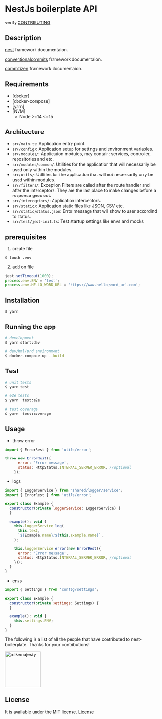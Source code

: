 # NestJs boilerplate API

verify [CONTRIBUTING](./CONTRIBUTING.md)

## Description

[nest](https://docs.nestjs.com/) framework documentaion.

[conventionalcommits](https://www.conventionalcommits.org/en/v1.0.0/) framework documentaion.

[commitizen](https://github.com/commitizen/cz-cli) framework documentaion.

## Requirements

- [docker]
- [docker-compose]
- [yarn]
- [NVM]
  * Node >=14 <=15

## Architecture

- `src/main.ts`: Application entry point.
- `src/config/`: Application setup for settings and environment variables.
- `src/modules/`: Application modules, may contain; services, controller, repositories and etc.
- `src/modules/common/`: Utilities for the application that will necessarily be used only within the modules.
- `src/utils/`: Utilities for the application that will not necessarily only be used within modules.
- `src/filters/`: Exception Filters are called after the route handler and after the interceptors. They are the last place to make changes before a response goes out.
- `src/interceptors/`: Application interceptors.
- `src/static/`: Application static files like JSON, CSV etc.
- `src/static/status.json`: Error message that will show to user accordind to status.
- `src/test/jest-init.ts`: Test startup settings like envs and mocks.

## prerequisites

1. create file
```bash
$ touch .env
```

2. add on file
```js
jest.setTimeout(1000);
process.env.ENV = 'test';
process.env.HELLO_WORD_URL = 'https://www.hello_word_url.com';

```

## Installation

```bash
$ yarn
```

## Running the app

```bash
# development
$ yarn start:dev
```

```bash
# dev/hml/prd environment
$ docker-compose up --build
```

## Test

```bash
# unit tests
$ yarn test

# e2e tests
$ yarn  test:e2e

# test coverage
$ yarn  test:coverage
```


## Usage

* throw error

```js
import { ErrorRest } from 'utils/error';

throw new ErrorRest({
      error: 'Error message',
      status: HttpStatus.INTERNAL_SERVER_ERROR, //optional
    });

```


* logs

```js
import { LoggerService } from 'shared/logger/service';
import { ErrorRest } from 'utils/error';

export class Example {
  constructor(private loggerService: LoggerService) {
  }

  example(): void {
    this.loggerService.log(
      this.text,
      `${Example.name}/${this.example.name}`,
    );

    this.loggerService.error(new ErrorRest({
      error: 'Error message',
      status: HttpStatus.INTERNAL_SERVER_ERROR, //optional
    }));
  }
}

```


* envs

```js
import { Settings } from 'config/settings';

export class Example {
  constructor(private settings: Settings) {
  }

  example(): void {
    this.settings.ENV;
  }    
}

```

The following is a list of all the people that have contributed to nest-boilerplate. Thanks for your contributions!

[<img alt="mikemajesty" src="https://avatars1.githubusercontent.com/u/11630212?s=460&v=4&s=117" width="117">](https://github.com/mikemajesty)
## License

It is available under the MIT license.
[License](https://opensource.org/licenses/mit-license.php)

